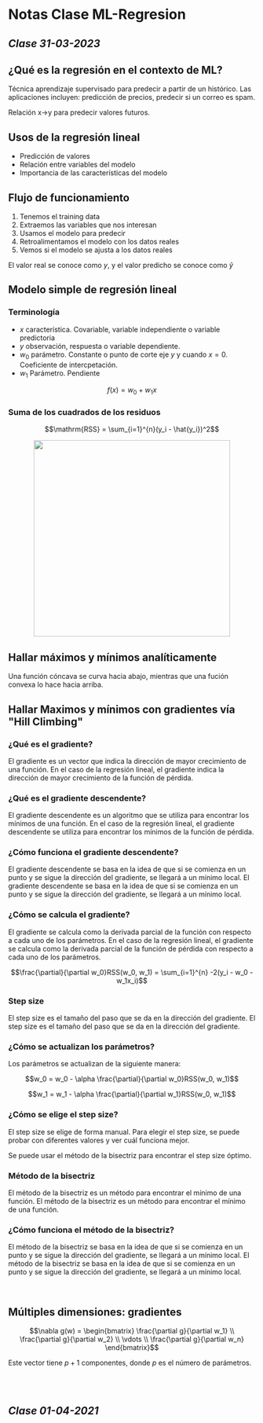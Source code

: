 # Notas Clase ML-Regresion 

## _Clase 31-03-2023_

## ¿Qué es la regresión en el contexto de ML?

Técnica aprendizaje supervisado para predecir a partir de un histórico. Las aplicaciones incluyen: predicción de precios, predecir si un correo es spam.

Relación x->y para predecir valores futuros.


## Usos de la regresión lineal

* Predicción de valores
* Relación entre variables del modelo
* Importancia de las características del modelo



## Flujo de funcionamiento

1. Tenemos el training data
2. Extraemos las variables que nos interesan
3. Usamos el modelo para predecir
4. Retroalimentamos el modelo con los datos reales
5. Vemos si el modelo se ajusta a los datos reales


El valor real se conoce como $y$, y el valor predicho se conoce como $\hat{y}$

## Modelo simple de regresión lineal

### Terminología

* $x$ característica. Covariable, variable independiente o variable predictoria
* $y$ observación, respuesta o variable dependiente.
* $w_0$ parámetro. Constante o punto de corte eje $y$ y cuando $x=0$. Coeficiente de intercpetación.
* $w_1$ Parámetro. Pendiente

$$f(x) = w_0 + w_1x$$

### Suma de los cuadrados de los residuos

$$\mathrm{RSS} = \sum_{i=1}^{n}(y_i - \hat{y_i})^2$$

<p align="center">
<img src="https://cdn.wallstreetmojo.com/wp-content/uploads/2022/05/Residual-sum-of-squares.jpg" width=400px>
</p>


## Hallar máximos y mínimos analíticamente

Una función cóncava se curva hacia abajo, mientras que una fución convexa lo hace hacia arriba.



## Hallar Maximos y mínimos con gradientes vía "Hill Climbing"

### ¿Qué es el gradiente?

El gradiente es un vector que indica la dirección de mayor crecimiento de una función. En el caso de la regresión lineal, el gradiente indica la dirección de mayor crecimiento de la función de pérdida.

### ¿Qué es el gradiente descendente?

El gradiente descendente es un algoritmo que se utiliza para encontrar los mínimos de una función. En el caso de la regresión lineal, el gradiente descendente se utiliza para encontrar los mínimos de la función de pérdida.

### ¿Cómo funciona el gradiente descendente?

El gradiente descendente se basa en la idea de que si se comienza en un punto y se sigue la dirección del gradiente, se llegará a un mínimo local. El gradiente descendente se basa en la idea de que si se comienza en un punto y se sigue la dirección del gradiente, se llegará a un mínimo local.

### ¿Cómo se calcula el gradiente?

El gradiente se calcula como la derivada parcial de la función con respecto a cada uno de los parámetros. En el caso de la regresión lineal, el gradiente se calcula como la derivada parcial de la función de pérdida con respecto a cada uno de los parámetros.

$$\frac{\partial}{\partial w_0}RSS(w_0, w_1) = \sum_{i=1}^{n} -2(y_i - w_0 - w_1x_i)$$

### Step size

El step size es el tamaño del paso que se da en la dirección del gradiente. El step size es el tamaño del paso que se da en la dirección del gradiente.

### ¿Cómo se actualizan los parámetros?

Los parámetros se actualizan de la siguiente manera:

$$w_0 = w_0 - \alpha \frac{\partial}{\partial w_0}RSS(w_0, w_1)$$

$$w_1 = w_1 - \alpha \frac{\partial}{\partial w_1}RSS(w_0, w_1)$$

### ¿Cómo se elige el step size?

El step size se elige de forma manual. Para elegir el step size, se puede probar con diferentes valores y ver cuál funciona mejor. 

Se puede usar el método de la bisectriz para encontrar el step size óptimo.

### Método de la bisectriz

El método de la bisectriz es un método para encontrar el mínimo de una función. El método de la bisectriz es un método para encontrar el mínimo de una función.

### ¿Cómo funciona el método de la bisectriz?

El método de la bisectriz se basa en la idea de que si se comienza en un punto y se sigue la dirección del gradiente, se llegará a un mínimo local. El método de la bisectriz se basa en la idea de que si se comienza en un punto y se sigue la dirección del gradiente, se llegará a un mínimo local.


<br>

## Múltiples dimensiones: gradientes

$$\nabla g(w) = \begin{bmatrix} \frac{\partial g}{\partial w_1} \\ \frac{\partial g}{\partial w_2} \\ \vdots \\ \frac{\partial g}{\partial w_n} \end{bmatrix}$$

Este vector tiene $p + 1$ componentes, donde $p$ es el número de parámetros.



<br>

<br>

## _Clase 01-04-2021_





